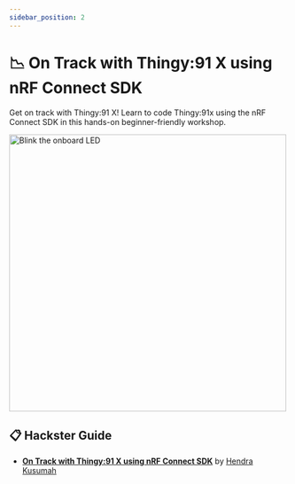 ```yaml
---
sidebar_position: 2
---
```


# 📉 On Track with Thingy:91 X using nRF Connect SDK

Get on track with Thingy:91 X! Learn to code Thingy:91x using the nRF Connect SDK in this hands-on beginner-friendly workshop.


<img src="https://hackster.imgix.net/uploads/attachments/1854054/_GhoplnCogf.blob?auto=compress%2Cformat&w=900&h=675&fit=min" alt="Blink the onboard LED" width="500" />


## 📋 Hackster Guide
- **[On Track with Thingy:91 X using nRF Connect SDK](https://www.hackster.io/hendra/on-track-with-thingy-91-x-using-nrf-connect-sdk-97fc8a)** by [Hendra Kusumah](https://www.hackster.io/hendra)












